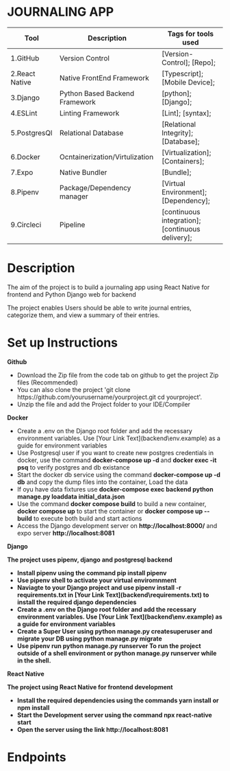 # JOURNALING APP

|Tool                | Description                    | Tags for tools used                                                                                               |
| ------------------- | ------------------------------ | ---------------------------------------------------------------------------------------------------- |
| 1.GitHub| Version Control| [Version-Control]; [Repo];|
| 2.React Native| Native FrontEnd Framework| [Typescript]; [Mobile Device];|
| 3.Django |  Python Based Backend Framework| [python]; [Django];|
| 4.ESLint| Linting Framework| [Lint]; [syntax];|
| 5.PostgresQl | Relational Database| [Relational Integrity]; [Database];|
| 6.Docker | Ocntainerization/Virtulization| [Virtualization]; [Containers];|
| 7.Expo | Native Bundler| [Bundle];|
| 8.Pipenv | Package/Dependency manager| [Virtual Environment];[Dependency];|
| 9.Circleci | Pipeline| [continuous integration];[continuous delivery];|

## <h1> Description</h1>
<p>The aim of the project is to build a journaling app using React Native for frontend and Python Django web for backend </p>
<p>The project enables Users should be able to write journal entries, categorize them, and view a summary of their entries.</p>

## <h1> Set up Instructions</h1>
<p><b>Github</b></p>
<ul>
<li> Download the Zip file from the code tab on github to get the project Zip files (Recommended)</li>
<li> You can also clone the project 'git clone https://github.com/yourusername/yourproject.git
cd yourproject'.</li>
<li> Unzip the file and add the Project folder to your IDE/Compiler</li>
</ul>

<p><b>Docker</b></p>
<ul>
<li> Create a .env on the Django root folder and add the recessary environment variables. 
Use [Your Link Text](backend\env.example) as a guide for environment variables </li>
<li>Use Postgresql user if you want to create new postgres credentials in docker, use the command <b>docker-compose up -d </b> and <b>docker exec -it <container_name> psq</b> to verify postgres and db existance </li>
<li>Start the docker db service using the command <b>docker-compose up -d db</b> and copy the dump files into the container, Load the data </li>
<li>If oyu have data fixtures use <b>docker-compose exec backend python manage.py loaddata initial_data.json
</b></li>
<li>Use the command <b>docker compose build</b> to build a new container, <b>docker compose up</b> to start the container or <b>docker compose up --build</b> to execute both build and start actions </li>
<li> Access the Django development server on <b>http://localhost:8000/</b> and expo server <b>http://localhost:8081</b</li>
</ul>

<p><b>Django</b></p>
<p>The project uses pipenv, django and postgresql backend</p>
<ul>
<li> Install pipenv using the command <b>pip install pipenv</b></li>
<li> Use <b>pipenv shell</b> to activate your virtual enviromnment</li>
<li> Naviagte to your Django project and use <b>pipenv install -r requirements.txt</b> in [Your Link Text](backend\requirements.txt) to install the required django dependencies </li>
<li> Create a .env on the Django root folder and add the recessary environment variables. 
Use [Your Link Text](backend\env.example) as a guide for environment variables </li>
<li> Create a Super User using <b>python manage.py createsuperuser</b> and migrate your DB using <b>python manage.py migrate</b></li>
<li> Use <b>pipenv run python manage.py runserver</b> To run the project outside of a shell environment or <b>python manage.py runserver</b> while in the shell.
</ul>

<p><b>React Native</b></p>
<p>The project using React Native for frontend development</p>
<ul>
<li>Install the required dependencies using the commands <b>yarn install or npm install</b></li>
<li>Start the Development server using the command <b>npx react-native start</b></li>
<li>Open the server using the link <b>http://localhost:8081</b></li>
</ul>

## <h1> Endpoints</h1>